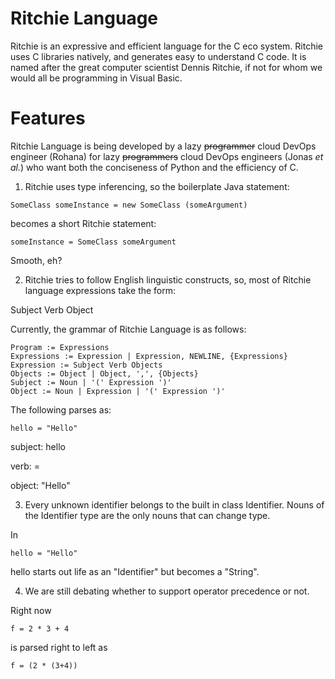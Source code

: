 Ritchie Language
================

Ritchie is an expressive and efficient language for the C eco system. Ritchie uses C libraries natively, and generates easy to understand C code. It is named after the great computer scientist Dennis Ritchie, if not for whom we would all be programming in Visual Basic.

Features
========

Ritchie Language is being developed by a lazy ~~programmer~~ cloud DevOps engineer (Rohana) for lazy ~~programmers~~ cloud DevOps engineers (Jonas _et al._) who want both the conciseness of Python and the efficiency of C.

1. Ritchie uses type inferencing, so the boilerplate Java statement:

```
SomeClass someInstance = new SomeClass (someArgument)
```

  becomes a short Ritchie statement:  
  
```
someInstance = SomeClass someArgument
```
  Smooth, eh?


2. Ritchie tries to follow English linguistic constructs, so, most of Ritchie language expressions take the form:

  Subject Verb Object  

  Currently, the grammar of Ritchie Language is as follows:  


```
Program := Expressions
Expressions := Expression | Expression, NEWLINE, {Expressions}
Expression := Subject Verb Objects
Objects := Object | Object, ',', {Objects}
Subject := Noun | '(' Expression ')'
Object := Noun | Expression | '(' Expression ')'
```

  The following parses as:  

```
hello = "Hello"
```

subject: hello

verb: =

object: "Hello"



3. Every unknown identifier belongs to the built in class Identifier. Nouns of the Identifier type are the only nouns that can change type.

  In  

```
hello = "Hello"
```

  hello starts out life as an "Identifier" but becomes a "String".  


4. We are still debating whether to support operator precedence or not. 

  Right now  


```
f = 2 * 3 + 4
```


  is parsed right to left as  


```
f = (2 * (3+4))
```

